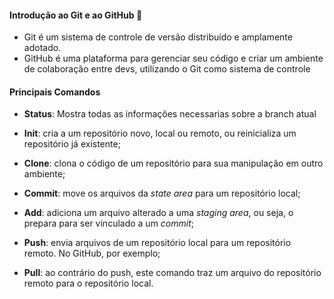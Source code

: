 #### Introdução ao Git e ao GitHub :book:

- Git é um sistema de controle de versão distribuído e amplamente adotado.
- GitHub é uma plataforma para gerenciar seu código e criar um ambiente de colaboração entre devs, utilizando o Git como sistema de controle

#### Principais Comandos 

- **Status**: Mostra todas as informações necessarias sobre a branch atual


- **Init**: cria a um repositório novo, local ou remoto, ou reinicializa um repositório já existente;
- **Clone**: clona o código de um repositório para sua manipulação em outro ambiente;
- **Commit**: move os arquivos da *state area* para um repositório local;
- **Add**:  adiciona um arquivo alterado a uma *staging area*, ou seja, o prepara para ser vinculado a um *commit*;
- **Push**: envia arquivos de um repositório local para um repositório remoto. No GitHub, por exemplo;
- **Pull**: ao contrário do push, este comando traz um arquivo do repositório remoto para o repositório local.

